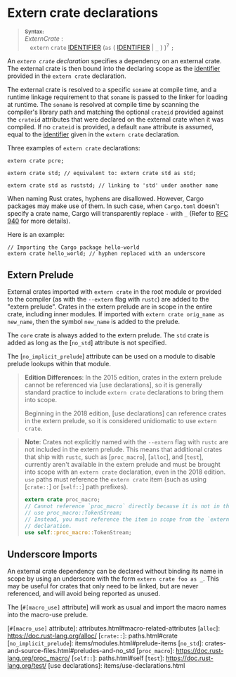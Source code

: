 # Extern crate declarations

> **<sup>Syntax:<sup>**\
> _ExternCrate_ :\
> &nbsp;&nbsp; `extern` `crate` [IDENTIFIER]&nbsp;(`as` ( [IDENTIFIER] | `_` ) )<sup>?</sup> `;`

An _`extern crate` declaration_ specifies a dependency on an external crate.
The external crate is then bound into the declaring scope as the [identifier]
provided in the `extern crate` declaration.

The external crate is resolved to a specific `soname` at compile time, and a
runtime linkage requirement to that `soname` is passed to the linker for
loading at runtime. The `soname` is resolved at compile time by scanning the
compiler's library path and matching the optional `crateid` provided against
the `crateid` attributes that were declared on the external crate when it was
compiled. If no `crateid` is provided, a default `name` attribute is assumed,
equal to the [identifier] given in the `extern crate` declaration.

Three examples of `extern crate` declarations:

```rust,ignore
extern crate pcre;

extern crate std; // equivalent to: extern crate std as std;

extern crate std as ruststd; // linking to 'std' under another name
```

When naming Rust crates, hyphens are disallowed. However, Cargo packages may
make use of them. In such case, when `Cargo.toml` doesn't specify a crate name,
Cargo will transparently replace `-` with `_` (Refer to [RFC 940] for more
details).

Here is an example:

```rust,ignore
// Importing the Cargo package hello-world
extern crate hello_world; // hyphen replaced with an underscore
```

## Extern Prelude

External crates imported with `extern crate` in the root module or provided to
the compiler (as with the `--extern` flag with `rustc`) are added to the
"extern prelude". Crates in the extern prelude are in scope in the entire
crate, including inner modules. If imported with `extern crate orig_name as
new_name`, then the symbol `new_name` is added to the prelude.

The `core` crate is always added to the extern prelude. The `std` crate
is added as long as the [`no_std`] attribute is not specified.

The [`no_implicit_prelude`] attribute can be used on a module to disable
prelude lookups within that module.

> **Edition Differences**: In the 2015 edition, crates in the extern prelude
> cannot be referenced via [use declarations], so it is generally standard
> practice to include `extern crate` declarations to bring them into scope.
>
> Beginning in the 2018 edition, [use declarations] can reference crates in
> the extern prelude, so it is considered unidiomatic to use `extern crate`.

> **Note**: Crates not explicitly named with the `--extern` flag with `rustc`
> are not included in the extern prelude. This means that additional crates
> that ship with `rustc`, such as [`proc_macro`], [`alloc`], and [`test`],
> currently aren't available in the extern prelude and must be brought into
> scope with an `extern crate` declaration, even in the 2018 edition. `use`
> paths must reference the `extern crate` item (such as using [`crate::`] or
> [`self::`] path prefixes).
>
> ```rust
> extern crate proc_macro;
> // Cannot reference `proc_macro` directly because it is not in the extern prelude.
> // use proc_macro::TokenStream;
> // Instead, you must reference the item in scope from the `extern crate`
> // declaration.
> use self::proc_macro::TokenStream;
> ```

<!--
The proc_macro/alloc/test limitation may be lifted if the `--extern`
flag is stabilized and used. See tracking issue
https://github.com/rust-lang/rust/issues/57288 and the unstable
`--extern` flag added in https://github.com/rust-lang/rust/pull/54116.
-->

## Underscore Imports

An external crate dependency can be declared without binding its name in scope
by using an underscore with the form `extern crate foo as _`. This may be
useful for crates that only need to be linked, but are never referenced, and
will avoid being reported as unused.

The [`#[macro_use]` attribute] will work as usual and import the macro names
into the macro-use prelude.

[IDENTIFIER]: identifiers.html
[RFC 940]: https://github.com/rust-lang/rfcs/blob/master/text/0940-hyphens-considered-harmful.md
[`#[macro_use]` attribute]: attributes.html#macro-related-attributes
[`alloc`]: https://doc.rust-lang.org/alloc/
[`crate::`]: paths.html#crate
[`no_implicit_prelude`]: items/modules.html#prelude-items
[`no_std`]: crates-and-source-files.html#preludes-and-no_std
[`proc_macro`]: https://doc.rust-lang.org/proc_macro/
[`self::`]: paths.html#self
[`test`]: https://doc.rust-lang.org/test/
[use declarations]: items/use-declarations.html
